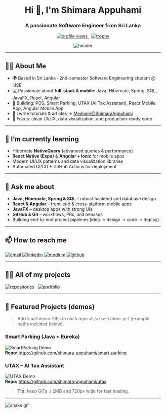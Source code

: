 <!-- README.md for Shimara Appuhami -->
<!-- Replace any placeholder links if you host assets in different paths -->

<h1 align="center">Hi 👋, I'm Shimara Appuhami</h1>
<h3 align="center">A passionate Software Engineer from Sri Lanka</h3>

<p align="center">
  <a href="https://komarev.com/ghpvc/?username=shimara-appuhami&label=Profile%20views&color=0e75b6&style=flat">
    <img alt="profile views" src="https://komarev.com/ghpvc/?username=shimara-appuhami&label=Profile%20views&color=0e75b6&style=flat" />
  </a>
  &nbsp;
  <a href="https://github.com/ryo-ma/github-profile-trophy">
    <img alt="trophy" src="https://github-profile-trophy.vercel.app/?username=shimara-appuhami&theme=gruvbox" />
  </a>
</p>

<p align="center">
  <img alt="header" src="https://capsule-render.vercel.app/api?type=waving&color=0:60A5FA,100:22D3EE&height=120&section=header&text=Hello%20I'm%20Shimara%20👨‍💻&fontSize=36&fontColor=ffffff" />
</p>

---

## 👨‍💻 About Me
- 🌍 Based in Sri Lanka · 2nd-semester Software Engineering student @ IJSE  
- 💻 Passionate about **full-stack & mobile**: Java, Hibernate, Spring, SQL, JavaFX, React, Angular  
- 📱 Building: POS, Smart Parking, UTAX (AI Tax Assistant), React Mobile App, Angular Mobile App  
- 📝 I write tutorials & articles → [Medium/@ShimaraAppuhami](https://medium.com/@shimaraappuhami)  
- 🎯 Focus: clean UI/UX, data visualization, and production-ready code

---

## 🌱 I’m currently learning
- Hibernate **NativeQuery** (advanced queries & performance)  
- **React Native (Expo)** & **Angular + Ionic** for mobile apps  
- Modern UI/UX patterns and data visualization libraries  
- Automated CI/CD + GitHub Actions for deployment

---

## 💬 Ask me about
- **Java, Hibernate, Spring & SQL** – robust backend and database design  
- **React & Angular** – front-end & cross-platform mobile apps  
- **JavaFX** – desktop apps with strong UIs  
- **GitHub & Git** – workflows, PRs, and releases  
- Building end-to-end project pipelines (idea → design → code → deploy)

---

## 📫 How to reach me
<p align="left">
  <a href="mailto:shimaraappuhami@gmail.com"><img src="https://img.shields.io/badge/Email-D14836?style=for-the-badge&logo=gmail&logoColor=white" alt="email"/></a>
  <a href="https://www.linkedin.com/in/shimara-appuhami/"><img src="https://img.shields.io/badge/LinkedIn-0A66C2?style=for-the-badge&logo=linkedin&logoColor=white" alt="linkedin"/></a>
  <a href="https://medium.com/@shimaraappuhami"><img src="https://img.shields.io/badge/Medium-000000?style=for-the-badge&logo=medium&logoColor=white" alt="medium"/></a>
  <a href="https://github.com/shimara-appuhami"><img src="https://img.shields.io/badge/GitHub-181717?style=for-the-badge&logo=github&logoColor=white" alt="github"/></a>
</p>

---

## 👨‍💻 All of my projects
<p align="left">
  <a href="https://github.com/shimara-appuhami?tab=repositories"><img src="https://img.shields.io/badge/GitHub%20Repositories-181717?style=for-the-badge&logo=github&logoColor=white" alt="repositories" /></a>
  &nbsp;
  <a href="https://shimaraappuhami.vercel.app" target="_blank"><img src="https://img.shields.io/badge/Portfolio-Vercel-000000?style=for-the-badge&logo=vercel&logoColor=white" alt="portfolio" /></a>
</p>

---

## 🚀 Featured Projects (demos)
> Add small demo GIFs to each repo at `/assets/demo.gif` (example paths included below).

### Smart Parking (Java + Eureka)
![SmartParking Demo](https://raw.githubusercontent.com/shimara-appuhami/smart-parking/main/assets/demo.gif)  
**Repo:** https://github.com/shimara-appuhami/smart-parking

### UTAX – AI Tax Assistant
![UTAX Demo](https://raw.githubusercontent.com/shimara-appuhami/utax/main/assets/demo.gif)  
**Repo:** https://github.com/shimara-appuhami/utax





> **Tip:** keep GIFs ≤ 2MB and 720px wide for fast loading.

---

![snake gif](https://raw.githubusercontent.com/shimara-appuhami/shimara-appuhami/output/snake.svg)
